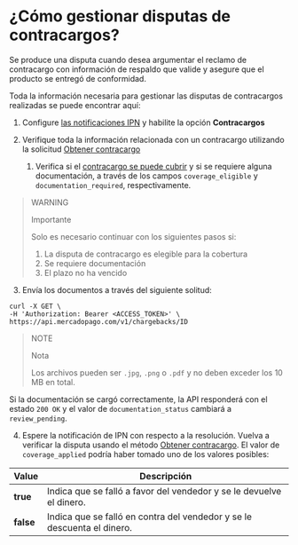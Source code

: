 # ¿Cómo gestionar disputas de contracargos?

Se produce una disputa cuando desea argumentar el reclamo de contracargo con información de respaldo que valide y asegure que el producto se entregó de conformidad.

Toda la información necesaria para gestionar las disputas de contracargos realizadas se puede encontrar aquí:

1. Configure [las notificaciones IPN](/developers/panel/notifications/ipn) y habilite la opción **Contracargos**
   
2. Verifique toda la información relacionada con un contracargo utilizando la solicitud [Obtener contracargo](/developers/pt/reference/chargebacks/_chargebacks_id/get)
   1. Verifica si el [contracargo se puede cubrir](https://www.mercadopago[FAKER][URL][DOMAIN]/ayuda/294) y si se requiere alguna documentación, a través de los campos `coverage_eligible` y `documentation_required`, respectivamente.

>WARNING
>
>Importante
>
>Solo es necesario continuar con los siguientes pasos si:
>1. La disputa de contracargo es elegible para la cobertura
>2. Se requiere documentación
>3. El plazo no ha vencido
>

3. Envía los documentos a través del siguiente solitud:
```curl
curl -X GET \
-H 'Authorization: Bearer <ACCESS_TOKEN>' \
https://api.mercadopago.com/v1/chargebacks/ID
```

>NOTE
>
>Nota
>
>Los archivos pueden ser `.jpg`, `.png` o `.pdf` y no deben exceder los 10 MB en total.

Si la documentación se cargó correctamente, la API responderá con el estado `200 OK` y el valor de `documentation_status` cambiará a `review_pending`.

4. Espere la notificación de IPN con respecto a la resolución. Vuelva a verificar la disputa usando el método [Obtener contracargo](/developers/pt/reference/chargebacks/_chargebacks_id/get). El valor de `coverage_applied` podría haber tomado uno de los valores posibles:

| Value           | Descripción
| ----            | ----
| **true**  | Indica que se falló a favor del vendedor y se le devuelve el dinero.
| **false** | Indica que se falló en contra del vendedor y se le descuenta el dinero.
